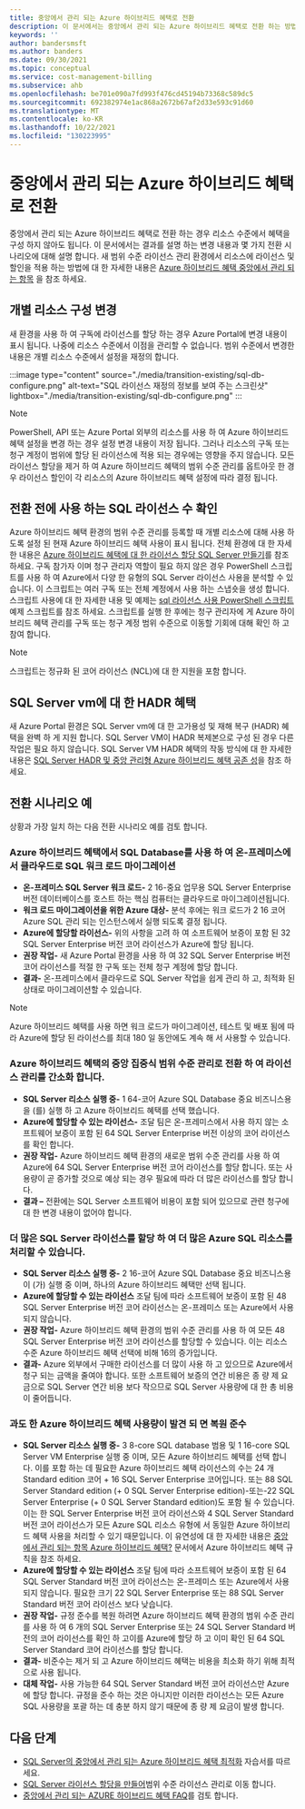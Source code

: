 ```yaml
---
title: 중앙에서 관리 되는 Azure 하이브리드 혜택로 전환
description: 이 문서에서는 중앙에서 관리 되는 Azure 하이브리드 혜택로 전환 하는 방법을 설명 하는 변경 내용 및 여러 전환 시나리오를 설명 합니다.
keywords: ''
author: bandersmsft
ms.author: banders
ms.date: 09/30/2021
ms.topic: conceptual
ms.service: cost-management-billing
ms.subservice: ahb
ms.openlocfilehash: be701e090a7fd993f476cd45194b73368c589dc5
ms.sourcegitcommit: 692382974e1ac868a2672b67af2d33e593c91d60
ms.translationtype: MT
ms.contentlocale: ko-KR
ms.lasthandoff: 10/22/2021
ms.locfileid: "130223995"
---
```

# <a name="transition-to-centrally-managed-azure-hybrid-benefit"></a>중앙에서 관리 되는 Azure 하이브리드 혜택로 전환

중앙에서 관리 되는 Azure 하이브리드 혜택로 전환 하는 경우 리소스 수준에서 혜택을 구성 하지 않아도 됩니다. 이 문서에서는 결과를 설명 하는 변경 내용과 몇 가지 전환 시나리오에 대해 설명 합니다. 새 범위 수준 라이선스 관리 환경에서 리소스에 라이선스 및 할인을 적용 하는 방법에 대 한 자세한 내용은 [Azure 하이브리드 혜택 중앙에서 관리 되는 항목](overview-azure-hybrid-benefit-scope.md) 을 참조 하세요.

## <a name="changes-to-individual-resource-configuration"></a>개별 리소스 구성 변경

새 환경을 사용 하 여 구독에 라이선스를 할당 하는 경우 Azure Portal에 변경 내용이 표시 됩니다. 나중에 리소스 수준에서 이점을 관리할 수 없습니다. 범위 수준에서 변경한 내용은 개별 리소스 수준에서 설정을 재정의 합니다.

:::image type="content" source="./media/transition-existing/sql-db-configure.png" alt-text="SQL 라이선스 재정의 정보를 보여 주는 스크린샷" lightbox="./media/transition-existing/sql-db-configure.png" :::

> [!NOTE]
> PowerShell, API 또는 Azure Portal 외부의 리소스를 사용 하 여 Azure 하이브리드 혜택 설정을 변경 하는 경우 설정 변경 내용이 저장 됩니다. 그러나 리소스의 구독 또는 청구 계정이 범위에 할당 된 라이선스에 적용 되는 경우에는 영향을 주지 않습니다. 모든 라이선스 할당을 제거 하 여 Azure 하이브리드 혜택의 범위 수준 관리를 옵트아웃 한 경우 라이선스 할인이 각 리소스의 Azure 하이브리드 혜택 설정에 따라 결정 됩니다.

## <a name="check-how-many-sql-licenses-you-use-before-transition"></a>전환 전에 사용 하는 SQL 라이선스 수 확인

Azure 하이브리드 혜택 환경의 범위 수준 관리를 등록할 때 개별 리소스에 대해 사용 하도록 설정 된 현재 Azure 하이브리드 혜택 사용이 표시 됩니다. 전체 환경에 대 한 자세한 내용은 [Azure 하이브리드 혜택에 대 한 라이선스 할당 SQL Server 만들기](create-sql-license-assignments.md)를 참조 하세요. 구독 참가자 이며 청구 관리자 역할이 필요 하지 않은 경우 PowerShell 스크립트를 사용 하 여 Azure에서 다양 한 유형의 SQL Server 라이선스 사용을 분석할 수 있습니다. 이 스크립트는 여러 구독 또는 전체 계정에서 사용 하는 스냅숏을 생성 합니다. 스크립트 사용에 대 한 자세한 내용 및 예제는 [sql 라이선스 사용 PowerShell 스크립트](https://github.com/anosov1960/sql-server-samples/tree/master/samples/manage/azure-hybrid-benefit) 예제 스크립트를 참조 하세요. 스크립트를 실행 한 후에는 청구 관리자에 게 Azure 하이브리드 혜택 관리를 구독 또는 청구 계정 범위 수준으로 이동할 기회에 대해 확인 하 고 참여 합니다.

> [!NOTE]
> 스크립트는 정규화 된 코어 라이선스 (NCL)에 대 한 지원을 포함 합니다. 

## <a name="hadr-benefit-for-sql-server-vms"></a>SQL Server vm에 대 한 HADR 혜택

새 Azure Portal 환경은 SQL Server vm에 대 한 고가용성 및 재해 복구 (HADR) 혜택을 완벽 하 게 지원 합니다. SQL Server VM이 HADR 복제본으로 구성 된 경우 다른 작업은 필요 하지 않습니다. SQL Server VM HADR 혜택의 작동 방식에 대 한 자세한 내용은 [SQL Server HADR 및 중앙 관리형 Azure 하이브리드 혜택 공존 성](sql-server-hadr-licenses.md)을 참조 하세요.

## <a name="transition-scenario-examples"></a>전환 시나리오 예

상황과 가장 일치 하는 다음 전환 시나리오 예를 검토 합니다.

### <a name="migrate-sql-workloads-from-on-premises-to-the-cloud-using-sql-database-with-azure-hybrid-benefit"></a>Azure 하이브리드 혜택에서 SQL Database를 사용 하 여 온-프레미스에서 클라우드로 SQL 워크 로드 마이그레이션

- **온-프레미스 SQL Server 워크 로드-** 2 16-중요 업무용 SQL Server Enterprise 버전 데이터베이스를 호스트 하는 핵심 컴퓨터는 클라우드로 마이그레이션됩니다.
- **워크 로드 마이그레이션을 위한 Azure 대상-** 분석 후에는 워크 로드가 2 16 코어 Azure SQL 관리 되는 인스턴스에서 실행 되도록 결정 됩니다.
- **Azure에 할당할 라이선스-** 위의 사항을 고려 하 여 소프트웨어 보증이 포함 된 32 SQL Server Enterprise 버전 코어 라이선스가 Azure에 할당 됩니다.
- **권장 작업-** 새 Azure Portal 환경을 사용 하 여 32 SQL Server Enterprise 버전 코어 라이선스를 적절 한 구독 또는 전체 청구 계정에 할당 합니다.
- **결과-** 온-프레미스에서 클라우드로 SQL Server 작업을 쉽게 관리 하 고, 최적화 된 상태로 마이그레이션할 수 있습니다.

> [!NOTE] 
> Azure 하이브리드 혜택를 사용 하면 워크 로드가 마이그레이션, 테스트 및 배포 됨에 따라 Azure에 할당 된 라이선스를 최대 180 일 동안에도 계속 해 서 사용할 수 있습니다.

### <a name="simplify-license-management-by-transitioning-to-centralized-scope-level-management-of-azure-hybrid-benefit"></a>Azure 하이브리드 혜택의 중앙 집중식 범위 수준 관리로 전환 하 여 라이선스 관리를 간소화 합니다.

- **SQL Server 리소스 실행 중-** 1 64-코어 Azure SQL Database 중요 비즈니스용을 (를) 실행 하 고 Azure 하이브리드 혜택를 선택 했습니다.
- **Azure에 할당할 수 있는 라이선스-** 조달 팀은 온-프레미스에서 사용 하지 않는 소프트웨어 보증이 포함 된 64 SQL Server Enterprise 버전 이상의 코어 라이선스를 확인 합니다.
- **권장 작업-** Azure 하이브리드 혜택 환경의 새로운 범위 수준 관리를 사용 하 여 Azure에 64 SQL Server Enterprise 버전 코어 라이선스를 할당 합니다. 또는 사용량이 곧 증가할 것으로 예상 되는 경우 필요에 따라 더 많은 라이선스를 할당 합니다.
- **결과 –** 전환에는 SQL Server 소프트웨어 비용이 포함 되어 있으므로 관련 청구에 대 한 변경 내용이 없어야 합니다.

### <a name="save-more-by-assigning-more-sql-server-licenses-to-cover-more-azure-sql-resources"></a>더 많은 SQL Server 라이선스를 할당 하 여 더 많은 Azure SQL 리소스를 처리할 수 있습니다.

- **SQL Server 리소스 실행 중-** 2 16-코어 Azure SQL Database 중요 비즈니스용이 (가) 실행 중 이며, 하나의 Azure 하이브리드 혜택만 선택 됩니다.
- **Azure에 할당할 수 있는 라이선스** 조달 팀에 따라 소프트웨어 보증이 포함 된 48 SQL Server Enterprise 버전 코어 라이선스는 온-프레미스 또는 Azure에서 사용 되지 않습니다.
- **권장 작업-** Azure 하이브리드 혜택 환경의 범위 수준 관리를 사용 하 여 모든 48 SQL Server Enterprise 버전 코어 라이선스를 할당할 수 있습니다. 이는 리소스 수준 Azure 하이브리드 혜택 선택에 비해 16의 증가입니다.
- **결과-** Azure 외부에서 구매한 라이선스를 더 많이 사용 하 고 있으므로 Azure에서 청구 되는 금액을 줄여야 합니다. 또한 소프트웨어 보증의 연간 비용은 종 량 제 요금으로 SQL Server 연간 비용 보다 작으므로 SQL Server 사용량에 대 한 총 비용이 줄어듭니다.

### <a name="restore-compliance-when-excessive-azure-hybrid-benefit-usage-is-found"></a>과도 한 Azure 하이브리드 혜택 사용량이 발견 되 면 복원 준수

- **SQL Server 리소스 실행 중-** 3 8-core SQL database 범용 및 1 16-core SQL Server VM Enterprise 실행 중 이며, 모든 Azure 하이브리드 혜택를 선택 합니다. 이를 포함 하는 데 필요한 Azure 하이브리드 혜택 라이선스의 수는 24 개 Standard edition 코어 + 16 SQL Server Enterprise 코어입니다. 또는 88 SQL Server Standard edition (+ 0 SQL Server Enterprise edition)-또는-22 SQL Server Enterprise (+ 0 SQL Server Standard edition)도 포함 될 수 있습니다. 이는 한 SQL Server Enterprise 버전 코어 라이선스와 4 SQL Server Standard 버전 코어 라이선스가 모든 Azure SQL 리소스 유형에 서 동일한 Azure 하이브리드 혜택 사용을 처리할 수 있기 때문입니다. 이 유연성에 대 한 자세한 내용은 [중앙에서 관리 되는 항목 Azure 하이브리드 혜택?](overview-azure-hybrid-benefit-scope.md) 문서에서 Azure 하이브리드 혜택 규칙을 참조 하세요.
- **Azure에 할당할 수 있는 라이선스** 조달 팀에 따라 소프트웨어 보증이 포함 된 64 SQL Server Standard 버전 코어 라이선스는 온-프레미스 또는 Azure에서 사용 되지 않습니다. 필요한 크기 22 SQL Server Enterprise 또는 88 SQL Server Standard 버전 코어 라이선스 보다 낮습니다.
- **권장 작업-** 규정 준수를 복원 하려면 Azure 하이브리드 혜택 환경의 범위 수준 관리를 사용 하 여 6 개의 SQL Server Enterprise 또는 24 SQL Server Standard 버전의 코어 라이선스를 확인 하 고이를 Azure에 할당 하 고 이미 확인 된 64 SQL Server Standard 코어 라이선스를 할당 합니다.
- **결과-** 비준수는 제거 되 고 Azure 하이브리드 혜택는 비용을 최소화 하기 위해 최적으로 사용 됩니다.
- **대체 작업-** 사용 가능한 64 SQL Server Standard 버전 코어 라이선스만 Azure에 할당 합니다. 규정을 준수 하는 것은 아니지만 이러한 라이선스는 모든 Azure SQL 사용량을 포괄 하는 데 충분 하지 않기 때문에 종 량 제 요금이 발생 합니다.
## <a name="next-steps"></a>다음 단계

- [SQL Server의 중앙에서 관리 되는 Azure 하이브리드 혜택 최적화](tutorial-azure-hybrid-benefits-sql.md) 자습서를 따르세요.
- [SQL Server 라이선스 할당을 만들어](create-sql-license-assignments.md)범위 수준 라이선스 관리로 이동 합니다.
- [중앙에서 관리 되는 AZURE 하이브리드 혜택 FAQ](faq-azure-hybrid-benefit-scope.yml)를 검토 합니다.